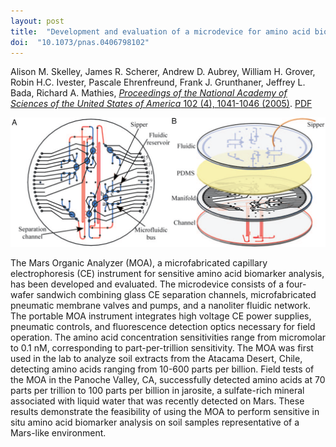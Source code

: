 ```yaml
---
layout: post
title:  "Development and evaluation of a microdevice for amino acid biomarker detection and analysis on Mars"
doi:  "10.1073/pnas.0406798102"
---
```


Alison M. Skelley, James R. Scherer, Andrew D. Aubrey, William H. Grover, Robin H.C. Ivester, Pascale Ehrenfreund, Frank J. Grunthaner, Jeffrey L. Bada, Richard A. Mathies, [*Proceedings of the National Academy of Sciences of the United States of America* 102 (4), 1041-1046 (2005)](http://www.pnas.org/content/102/4/1041.abstract).   [PDF](/assets/mars-biomarkers.pdf)

<img src="/assets/mars-biomarkers.png">

The Mars Organic Analyzer (MOA), a microfabricated capillary electrophoresis (CE) instrument for sensitive amino acid biomarker analysis, has been developed and evaluated. The microdevice consists of a four-wafer sandwich combining glass CE separation channels, microfabricated pneumatic membrane valves and pumps, and a nanoliter fluidic network. The portable MOA instrument integrates high voltage CE power supplies, pneumatic controls, and fluorescence detection optics necessary for field operation. The amino acid concentration sensitivities range from micromolar to 0.1 nM, corresponding to part-per-trillion sensitivity. The MOA was first used in the lab to analyze soil extracts from the Atacama Desert, Chile, detecting amino acids ranging from 10-600 parts per billion. Field tests of the MOA in the Panoche Valley, CA, successfully detected amino acids at 70 parts per trillion to 100 parts per billion in jarosite, a sulfate-rich mineral associated with liquid water that was recently detected on Mars. These results demonstrate the feasibility of using the MOA to perform sensitive in situ amino acid biomarker analysis on soil samples representative of a Mars-like environment.
